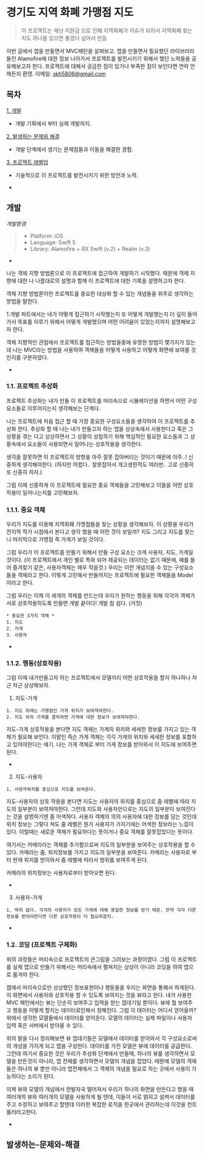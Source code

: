 경기도 지역 화폐 가맹점 지도
===================

>이 프로젝트는 재난 지원금 으로 인해 지역화폐가 이슈가 되어서 지역화폐 찾는 지도 하나쯤 있으면 좋겠다 싶어서 만듬

이번 글에서 앱을 만들면서 MVC패턴을 살펴보고. 앱을 만들면서 필요했던  라이브러리들인 Alamofire에 대한 정보 나아가서 프로젝트를 발전시키기 위해서 했던 노력들을 공유해보고자 한다. 프로젝트에 대해서 궁금한 점이 있거나 부족한 점이 보인다면 연락 언제든지 환영.
이메일: <skh5806@gmail.com>


목차
-----
[1. 개발](#개발)

+ 개발 기획에서 부터 실제 개발까지.  

[2. 발생하는 문제와 해결](#발생하는-문제와-해결)

+ 개발 단계에서 생기는 문제점들과 이들을 해결한 경험. 

[3. 프로젝트 레벨업](#프로젝트-레벨업) 
+ 기술적으로 이 프로젝트를 발전시키기 위한 방안과 노력. 

*

개발
-----
_개발환경_
> + Platform: iOS 
> + Language: Swift 5
> + Library: Alamofire  + RX Swift (v.2) + Realm (v.3)   

*

나는 객체 지향 방법론으로 이 프로젝트에 접근하여 개발하기 시작했다. 때문에 객체 지향에 대한 나 나름대로의 설명과 함께 이 프로젝트에 대한 기록을 설명하고자 한다.

객체 지향 방법론이란 프로젝트를 중요한 대상화 할 수 있는 개념들을 위주로 생각하는 방법을 말한다.

1.개발 파트에서는 내가 어떻게 접근하기 시작했는지 또 어떻게 개발했는지 더 깊이 들어가서 목표를 이루기 위해서 어떻게 개발했으며 어떤 어려움이 있었는지까지 설명해보고자 한다.

객체 지향적인 관점에서 프로젝트를 접근하는 방법들중에 유명한 방법이 몇가지가 있는데 나는 MVC라는 방법을 사용하여 객체들을 어떻게 사용하고 어떻게 화면에 보여줄 것인지를 구분하였다.

*

### 1.1. 프로젝트 추상화

프로젝트 추상화는 내가 만들 이 프로젝트를 머리속으로 시뮬레이션을 하면서 어떤 구성요소들로 이루어지는지 생각해보는 단계다.

나는 프로젝트에 처음 접근 할 때 가장 중요한 구성요소들을 생각하여 이 프로젝트를 추상화 한다.
추상화 할 때 나는 내가 만들고자 하는 앱을 상상속에서 사용한다고 혹은 그 상황을 겪는 다고 상상하면서 그 상황이 성립하기 위해 핵심적인 필요한 요소들과 그 상황속에서 요소들이 사용되면서 일어나는 상호작용을 생각한다. 

생각을 잘못하면 이 프로젝트의 방향을 아주 잘못 잡아버리는 것이기 때문에 아주..! 신중하게 생각해야한다. (하지만 어렵다.. 잘못잡아서 개고생한적도 여러번.. 고로 신중히 또 신중히 하자.)

그럼 이제 신중하게 이 프로젝트에 필요한 중요 객체들을 고민해보고 이들을 어떤 상호작용이 일어나는지를 고민해보자. 

### 1.1.1. 중요 객체

우리가 지도를 이용해 지역화폐 가맹점들을 찾는 상황을 생각해보자. 
이 상황을 우리가 전지적 작가 시점에서 본다고 생각 했을 때 어떤 것이 보일까?
지도 그리고 지도를 찾는 나 마지막으로 가맹점 즉 가게가 보일 것이다.

그럼 우리가 이 프로젝트를 만들기 위해서 만들 구성 요소는 크게 사용자, 지도, 가게일 것이다. (이 프로젝트에서 개인 별로 특화 되어 제공되는 데이터는 없기 때문에, 예를 들어 즐겨찾기 같은, 사용자객체는 매우 작을것.) 우리는 이런 개념지을 수 있는 구성요소들을 객체라고 한다. 이렇게 고민해서 만들어지는 프로젝트에 필요한  객체들을 Model이라고 한다.

그럼 우리는 이제 이 세개의 객체를 만드는데 우리가 원하는 행동을 위해 각각의 객체가 서로 상호작용하도록 만들면 개발 끝이다! 
개발 참 쉽다. (거짓)


```
* 중요한 3가지 객체 *
1. 지도
2. 가게
3. 사용자
```

*

### 1.1.2. 행동(상호작용)

그럼 이제 내가만들고자 하는 프로젝트에서 모델끼리 어떤 상호작용을 할지 하나하나 차근 차근 상상해보자. 

1. 지도-가게

```
1. 지도 위에는 가맹점인 가게 위치가 보여져야한다.
2. 지도 위의 가게를 클릭하면 가게에 대한 정보가 보여져야한다. 
```

지도-가게 상호작용을 본다면 지도 객체는 가게의 위치와 세세한 정보를 가지고 있는 객체가 필요해 보인다.
이말인 즉슨 가게 객체는 각각 가게의 위치와 세세한 정보를 포함하고 있어야한다는 얘기. 
나는 가게 객체로 부터 가게 정보를 받아와서 이 지도에 보여주면 된다. 

*

2. 지도-사용자
```
1. 사용자위치를 중심으로 지도를 보여준다.
```
지도-사용자의 상호 작용을 본다면 지도는 사용자의 위치를 중심으로 줌 레벨에 따라 지도의 일부분이 보여져야한다. 그런데 지도와 사용자만으로는 지도의 일부분이 보여진다는 것을 설명하기엔 좀 어색하다. 사용자 객체의 의의 사용자에 대한 정보를 담는 것인데 위치 정보는 그렇다 쳐도 줌 레벨은 뭔가 사용자가 가지기에는 어색한 정보라는 느낌이 있다.  이럴때는 새로운 객체가 필요하다는 뜻이거나 중요 객체를 잘못잡았다는 뜻이다.

여기서는 카메라라는 객체를 추가함으로써 지도의 일부분을 보여주는 상호작용을 할 수 있다. 카메라는 줌, 위치정보를 가지고 지도의 일부분을 보여준다. 카메라는 사용자로 부터 현재 위치를 받아와서 줌 레벨에 따라서 범위를 보여주게 된다.    

카메라의 위치정보는 사용자로부터 받아오면 된다.

*


3. 사용자-가게
```
1. 딱히 없다. 각각의 사용자가 모든 가게에 대해 동일한 정보를 받기 때문. 만약 각각 다른 정보를 받아야한다면 다른 상호작용이 더 필요하겠지.
```

*

### 1.2. 코딩 (프로젝트 구체화)

위의 과정들은 머리속으로 프로젝트의 큰그림을 그려보는 과정이였다. 그럼 이 프로젝트를 실제 앱으로 만들기 위해서는 머리속에서 펼쳐지는 상상이 아니라 코딩을 하여 앱으로 옮겨야 한다. 

앱에서 머리속으로만 상상했던 정보표현이나 행동들을 우리는 화면을 통해서 하게된다. 이 화면에서 사용자와 상호작용 할 수 있도록 보여지는 것을  뷰라고 한다. 내가 사용한 MVC 패턴에서는 뷰는 단순히 보여주고 입력을 받는 껍데기일 뿐이다. 뷰에 뭘 보여주고 행동을 어떻게 할지는 데이터로인해서 정해진다. 그럼 이 데이터는 어디서 얻어올까? 위에서 생각한 모델들에서 데이터를 얻어온다. 모델의 데이터는 실제 파일이나 사용자 입력 혹은 서버에서 받아올 수 있다.

위의 말을 다시 정리해보면 뷰 껍데기들은 모델에서 데이터를 받아와서 각 구성요소로써의 개성을 가지게 되고 앱을 구성한다. 
데이터를 가진 모델은 뷰에 데이터를 공급한다. 그런데 여기서 중요한 것은 우리가 추상화 단계에서 만들때, 하나의 뷰를 생각하면서 모델을 만든것이 아니라, 앱 전체를 생각하면서 모델의 개념을 잡았다. 때문에 모델의 객체들은 하나의 뷰 뿐만 아니라 앱전체에서 그 객체의 개념을 필요로 하는 곳에서 사용이 가능하다는 소리가 된다.

이제 뷰와 모델의 개념에서 한발자국 떨어져서 우리가 하나의 화면을 만든다고 했을 때  여러개의 뷰와 여러개의 모델을 사용하게 될 텐데, 이들이 서로 얽히고 설켜서 데이터를 주고 수정하고 보여주고 할텐데 이러한 복잡한 로직을 한곳에서 관리하는데 이것을 컨트롤러라고한다.

*

발생하는-문제와-해결
----------------------






